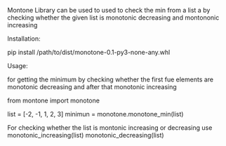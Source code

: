 Montone Library can be used to used to check the min from a list a by checking whether the given list is monotonic decreasing
and montononic increasing

Installation:

pip install /path/to/dist/monotone-0.1-py3-none-any.whl

Usage:

for getting the minimum by checking whether the first fue elements are monotonic decreasing and after that monotonic increasing

from montone import monotone

list  = [-2, -1, 1, 2, 3]
minimun = monotone.monotone_min(list)

For checking whether the list is montonic increasing or decreasing
use 
monotonic_increasing(list)
monotonic_decreasing(list)
